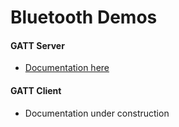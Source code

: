 # Bluetooth Demos

#### GATT Server
- [Documentation here](https://vanhunteradams.com/Pico/BLE/GATT_Server.html)

#### GATT Client
- Documentation under construction
